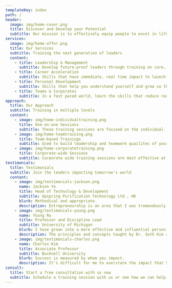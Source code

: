```yaml
---
templateKey: index
path: /
header:
  image: img/home-cover.png
  title: Discover and Develop your Potential
  subtitle: Our mission is to effectively equip people to excel in life and expand their influence
services:
  image: img/home-offer.png
  title: Our Services
  subtitle: Training the next generation of leaders
  content:
    - title: Leadership & Management
      subtitle: Develop future-proof leaders through training on core, timeless leadership skills
    - title: Career Acceleration
      subtitle: Skills that have immediate, real time impact to launch your career to the next level
    - title: Personal Development
      subtitle: Skills that help you understand yourself and grow so that you can then lead others
    - title: Teams & Corporates
      subtitle: In a fast paced world, learn the skills that reduce redundancy in teams and maximize impact
approach:
  title: Our Approach
  subtitle: Training in multiple levels
  content:
    - image: img/home-individualtraining.png
      title: One-on-one Sessions
      subtitle: These training sessions are focused on the individual. It is more effective for training soft skills
    - image: img/home-teamtraining.png
      title: Team-based Trainings
      subtitle: Used to build leadership and teamwork quailites of your members to work better as a team
    - image: img/home-corporatetraining.png
      title: Corporate-wide Sessions
      subtitle: Corporate wide training sessions are most effective at instilling and setting corporate culture
testimonials:
  title: Testimonials
  subtitle: Join the leaders impacting tomorrow's world
  content:
    - image: img/testimonials-jackson.png
      name: Jackson Ye
      title: Head of Technology & Development
      subtitle: Upspring Purification Technology Ltd., HK
      blurb: Methodical and appropriate.
      description: Entrepreneurship is an area that I was tremendously influenced by. Previously, the fear of failure was always something that held me back from pursuing my dreams. From the training I receivedout making them feeling discouraged. Ultimately, it is his oratory prowess, professional yet with a personal touch, perfected into a sublime concoction, which proves so effective in leading many others, like myself, to achieve our high, I learned to overcome that fear by placing my self-worth on something greater than achievements, circumstances or people. Doing so has liberated me to explore new opportunities and endeavors that I never believe was possible.
    - image: img/testimonials-young.png
      name: Young Ro
      title: Professor and Discipline Lead
      subtitle: University of Michigan
      blurb: I have grown into a more effective and influential person as a result.
      description: The principles and concepts taught by Dr. Seth Kim at Globalplex are enriching and transforming. Over the years, I have applied many of them to different spheres of my life - character development, professional occupation, leadership skills, family life, lay ministry, relationships, education - and I have grown into a more effective and influential person as a result.
    - image: img/testimonials-charles.png
      name: Charles Kim
      title: Associate Professor
      subtitle: Bucknell University
      blurb: Success is measured by whom you impact.
      description: It's difficult for me to overstate the impact that Seth Kim has on my life both professionally and personally. Through my formative years in graduate school, Seth was a mentor, teacher, and friend and through his investment in my life, I grew to be a leader. I believe one of the greatest attributes of a leader is that success is measured by whom you impact. As a professor, sometimes this impact is obscured because our greatest legacy is our students and their imprint on the world. That my role is to serve my students so that they would surpass me almost seems counterintuitive, yet I find that it motivates me to faithfulness and diligence.
consult:
  title: Start a free consultation with us now
  subtitle: Schedule a training session with us or see how we can help you and your team reach your full potential
---
```

